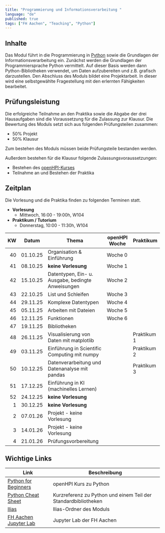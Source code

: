 ```yaml
---
title: "Programmierung und Informationsverarbeitung "
language: "de"
published: true
tags: ["FH Aachen", "Teaching", "Python"]
---
```


## Inhalte

Das Modul führt in die Programmierung in [Python](http://www.python.org)
sowie die Grundlagen der Informationsverarbeitung ein. Zunächst
werden die Grundlagen der Programmiersprache Python vermittelt.
Auf dieser Basis werden dann Python-Bibliotheken verwendet, um
Daten aufzubereiten und z.B. grafisch darzustellen. Den Abschluss
des Moduls bildet eine Projektarbeit. In dieser wird eine
selbstgewählte Fragestellung mit den erlernten Fähigkeiten bearbeitet.

## Prüfungsleistung

Die erfolgreiche Teilnahme an den Praktika sowie die Abgabe der drei
Hausaufgaben sind die Voraussetzung für die Zulassung zur Klausur. Die
Bewertung des Moduls setzt sich aus folgenden Prüfungsteilen zusammen:

- 50% Projekt
- 50% Klausur

Zum bestehen des Moduls müssen beide Prüfungsteile bestanden werden.

Außerdem bestehen für die Klausur folgende Zulassungsvoraussetzungen:

- Bestehen des [openHPI-Kurses](https://open.hpi.de/courses/python2025)
- Teilnahme an und Bestehen der Praktika

## Zeitplan

Die Vorlesung und die Praktika finden zu folgenden Terminen statt.

- **Vorlesung**
  - Mittwoch, 16:00 - 19:00h, W104
- **Praktikum / Tutorium**
  - Donnerstag, 10:00 - 11:30h, W104

|  KW | Datum    | Thema                                             | openHPI Woche | Praktikum   |
| --: | -------- | ------------------------------------------------- | ------------- | ----------- |
|  40 | 01.10.25 | Organisation & Einführung                         | Woche 0       |             |
|  41 | 08.10.25 | **keine Vorlesung**                               | Woche 1       |             |
|  42 | 15.10.25 | Datentypen, Ein- u. Ausgabe, bedingte Anweisungen | Woche 2       |             |
|  43 | 22.10.25 | List und Schleifen                                | Woche 3       |             |
|  44 | 29.11.25 | Komplexe Datentypen                               | Woche 4       |             |
|  45 | 05.11.25 | Arbeiten mit Dateien                              | Woche 5       |             |
|  46 | 12.11.25 | Funktionen                                        | Woche 6       |             |
|  47 | 19.11.25 | Bibliotheken                                      |               |             |
|  48 | 26.11.25 | Visualisierung von Daten mit matplotlib           |               | Praktikum 1 |
|  49 | 03.11.25 | Einführung in Scientific Computing mit numpy      |               | Praktikum 2 |
|  50 | 10.12.25 | Datenverarbeitung und Datenanalyse mit pandas     |               | Praktikum 3 |
|  51 | 17.12.25 | Einführung in KI (machinelles Lernen)             |               |             |
|  52 | 24.12.25 | **keine Vorlesung**                               |               |             |
|   1 | 30.12.25 | **keine Vorlesung**                               |               |             |
|   2 | 07.01.26 | Projekt - keine Vorlesung                         |               |             |
|   3 | 14.01.26 | Projekt - keine Vorlesung                         |               |             |
|   4 | 21.01.26 | Prüfungsvorbereitung                              |               |             |

## Wichtige Links

| Link                                                           | Beschreibung                                                   |
| -------------------------------------------------------------- | -------------------------------------------------------------- |
| [Python for Beginners](https://open.hpi.de/courses/python2025) | openHPI Kurs zu Python                                         |
| [Python Cheat Sheet](https://www.pythoncheatsheet.org/)        | Kurzreferenz zu Python und einem Teil der Standardbibliotheken |
| [Ilias](https://www.ili.fh-aachen.de/go/crs/1448872)           | Ilias-Ordner des Moduls                                        |
| [FH Aachen Jupyter Lab](https://hub.jupyter.svc.fh-aachen.de)  | Jupyter Lab der FH Aachen                                      |
